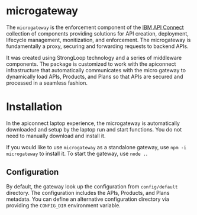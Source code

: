 # microgateway
The `microgateway` is the enforcement component of the
[IBM API Connect](https://developer.ibm.com/apiconnect/) collection of
components providing solutions for API creation, deployment, lifecycle
management, monitization, and enforcement. The microgateway is fundamentally
a proxy, securing and forwarding requests to backend APIs.

It was created using StrongLoop technology and a series of middleware
components. The package is customized to work with the apiconnect 
infrastructure that automatically communicates with the micro gateway to
dynamically load APIs, Products, and Plans so that APIs are secured and
processed in a seamless fashion.

# Installation
In the apiconnect laptop experience, the microgateway is automatically
downloaded and setup by the laptop run and start functions. You do not
need to manually download and install it.

If you would like to use `microgateway` as a standalone gateway,
use `npm -i microgateway` to install it. To start the gateway,
use `node .`. 

## Configuration
By default, the gateway look up the configuration from `config/default`
directory. The configuration includes the APIs, Products, and Plans metadata.
You can define an alternative configuration directory via providing the
`CONFIG_DIR` environment variable.
